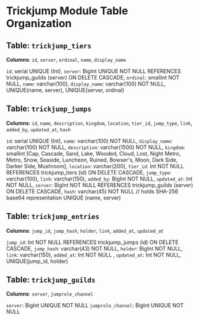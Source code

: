 # Trickjump Module Table Organization

## Table: `trickjump_tiers`

**Columns**: `id`, `server`, `ordinal`, `name`, `display_name`

`id`: serial UNIQUE (Int),
`server`: BigInt UNIQUE NOT NULL REFERENCES trickjump_guilds (server) ON DELETE CASCADE,
`ordinal`: smallint NOT NULL,
`name`: varchar(100),
`display_name`: varchar(100) NOT NULL,
UNIQUE(name, server),
UNIQUE(server, ordinal)

## Table: `trickjump_jumps`

**Columns**: `id`, `name`, `description`, `kingdom`, `location`, `tier_id`, `jump_type`, `link`, `added_by`, `updated_at`, `hash`

`id`: serial UNIQUE (Int),
`name`: varchar(100) NOT NULL,
`display_name`: varchar(100) NOT NULL,
`description`: varchar(1500) NOT NULL,
`kingdom`: smallint [Cap, Cascade, Sand, Lake, Wooded, Cloud, Lost, Night Metro, Metro, Snow, Seaside, Luncheon, Ruined, Bowser's, Moon, Dark Side, Darker Side, Mushroom],
`location`: varchar(200),
`tier_id`: Int NOT NULL REFERENCES trickjump_tiers (id) ON DELETE CASCADE,
`jump_type`: varchar(100),
`link`: varchar(150),
`added_by`: BigInt NOT NULL,
`updated_at`: Int NOT NULL,
`server`: BigInt NOT NULL REFERENCES trickjump_guilds (server) ON DELETE CASCADE,
`hash`: varchar(45) NOT NULL // holds SHA-256 base64 representation
UNIQUE (name, server)

## Table: `trickjump_entries`

**Columns**: `jump_id`, `jump_hash`, `holder`, `link`, `added_at`, `updated_at`

`jump_id`: Int NOT NULL REFERENCES trickjump_jumps (id) ON DELETE CASCADE,
`jump_hash`: varchar(43) NOT NULL,
`holder`: BigInt NOT NULL,
`link`: varchar(150),
`added_at`: Int NOT NULL ,
`updated_at`: Int NOT NULL,
UNIQUE(jump_id, holder)

## Table: `trickjump_guilds`

**Columns**: `server`, `jumprole_channel`

`server`: BigInt UNIQUE NOT NULL
`jumprole_channel`: BigInt UNIQUE NOT NULL
